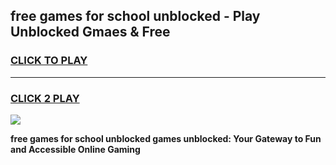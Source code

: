 
## free games for school unblocked - Play Unblocked Gmaes & Free
<h3>
<a href="https://premium.freeplayer.one?title=free_games_for_school_unblocked&ref=20F">CLICK TO PLAY</a></h3>
<hr>

<h3>
<a href="https://premium.freeplayer.one?title=free_games_for_school_unblocked&ref=20F">CLICK 2 PLAY</a>
  
</h3>

<a href="https://premium.freeplayer.one?title=free_games_for_school_unblocked&ref=20F/"><img src="https://clearcache.store/games.png"></a>


**free games for school unblocked games unblocked: Your Gateway to Fun and Accessible Online Gaming**
